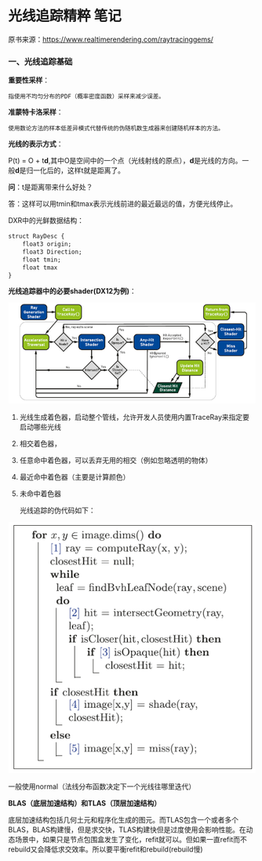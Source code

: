 # 光线追踪精粹 笔记

原书来源：https://www.realtimerendering.com/raytracinggems/

### 一、光线追踪基础

**重要性采样**：

```
指使用不均匀分布的PDF（概率密度函数）采样来减少误差。
```

**准蒙特卡洛采样**：

```
使用数论方法的样本低差异模式代替传统的伪随机数生成器来创建随机样本的方法。
```

**光线的表示方式**：

P(t) = O + t**d**,其中O是空间中的一个点（光线射线的原点），**d**是光线的方向。一般**d**是归一化后的，这样t就是距离了。

**问**：t是距离带来什么好处？

答：这样可以用tmin和tmax表示光线前进的最近最远的值，方便光线停止。

DXR中的光鲜数据结构：

```
struct RayDesc {
    float3 origin;
    float3 Direction;
    float tmin;
    float tmax
}
```

**光线追踪器中的必要shader(DX12为例)**：

![1](./images/1.PNG)

1. 光线生成着色器，启动整个管线，允许开发人员使用内置TraceRay来指定要启动哪些光线

2. 相交着色器，

3. 任意命中着色器，可以丢弃无用的相交（例如忽略透明的物体）

4. 最近命中着色器（主要是计算颜色）

5. 未命中着色器

   光线追踪的伪代码如下：

![2](./images/2.PNG)

一般使用normal（法线分布函数决定下一个光线往哪里迭代）

**BLAS（底层加速结构）和TLAS（顶层加速结构）**

底层加速结构包括几何土元和程序化生成的图元。而TLAS包含一个或者多个BLAS，BLAS构建慢，但是求交快，TLAS构建快但是过度使用会影响性能。在动态场景中，如果只是节点包围盒发生了变化，refit就可以。但如果一直refit而不rebuild又会降低求交效率。所以要平衡refit和rebuild(rebuild慢)
